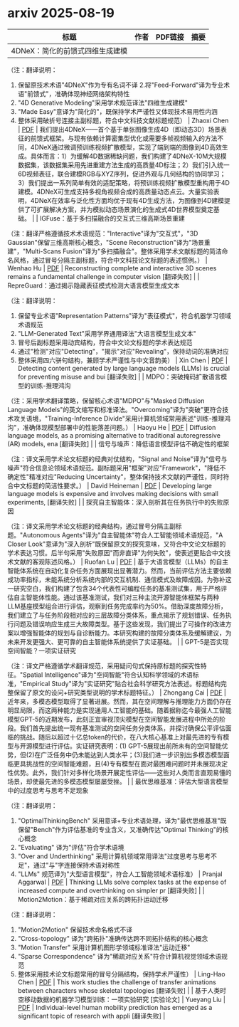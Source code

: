 # arxiv 2025-08-19

| 标题 | 作者 | PDF链接 |  摘要 |
|------|------|--------|------|
| 4DNeX：简化的前馈式四维生成建模

（注：翻译说明：
1. 保留原技术术语"4DNeX"作为专有名词不译
2.将"Feed-Forward"译为专业术语"前馈式"，准确体现神经网络架构特性
3. "4D Generative Modeling"采用学术规范译法"四维生成建模"
4. "Made Easy"意译为"简化的"，既保持学术严谨性又体现技术易用性内涵
5. 整体采用破折号连接主副标题，符合中文科技文献标题规范） | Zhaoxi Chen | [PDF](http://arxiv.org/pdf/2508.13154v1) | 我们提出4DNeX——首个基于单张图像生成4D（即动态3D）场景表征的前馈式框架。与现有依赖计算密集型优化或需要多帧视频输入的方法不同，4DNeX通过微调预训练视频扩散模型，实现了端到端的图像到4D高效生成。具体而言：1）为缓解4D数据稀缺问题，我们构建了4DNeX-10M大规模数据集，该数据集采用先进重建方法生成的高质量4D标注；2）我们引入统一6D视频表征，联合建模RGB与XYZ序列，促进外观与几何结构的协同学习；3）我们提出一系列简单有效的适配策略，将预训练视频扩散模型重构用于4D建模。4DNeX可生成支持多视角视频合成的高质量动态点云。大量实验表明，4DNeX在效率与泛化性方面均优于现有4D生成方法，为图像到4D建模提供了可扩展解决方案，并为模拟动态场景演化的生成式4D世界模型奠定基础。 |
| IGFuse：基于多扫描融合的交互式三维高斯场景重建

（注：翻译严格遵循技术术语规范："Interactive"译为"交互式"，"3D Gaussian"保留三维高斯核心概念，"Scene Reconstruction"译为"场景重建"，"Multi-Scans Fusion"译为"多扫描融合"。整体采用学术文献标题的简洁命名风格，通过冒号分隔主副标题，符合中文科技论文标题的表述惯例。） | Wenhao Hu | [PDF](http://arxiv.org/pdf/2508.13153v1) | Reconstructing complete and interactive 3D scenes remains a fundamental
challenge in computer vision [翻译失败] |
| RepreGuard：通过揭示隐藏表征模式检测大语言模型生成文本

（注：翻译说明：
1. 保留专业术语"Representation Patterns"译为"表征模式"，符合机器学习领域术语规范
2. "LLM-Generated Text"采用学界通用译法"大语言模型生成文本"
3. 冒号后副标题采用动宾结构，符合中文论文标题的学术表达规范
4. 通过"检测"对应"Detecting"，"揭示"对应"Revealing"，保持动词的准确对应
5. 整体采用四六骈句结构，兼顾学术严谨性与中文音韵美） | Xin Chen | [PDF](http://arxiv.org/pdf/2508.13152v1) | Detecting content generated by large language models (LLMs) is crucial for
preventing misuse and bui [翻译失败] |
| MDPO：突破掩码扩散语言模型的训练-推理鸿沟

（注：采用学术翻译策略，保留核心术语"MDPO"与"Masked Diffusion Language Models"的英文缩写和标准译法。"Overcoming"译为"突破"更符合技术攻关语境，"Training-Inference Divide"采用计算机领域常用表述"训练-推理鸿沟"，准确体现模型部署中的性能落差问题。） | Haoyu He | [PDF](http://arxiv.org/pdf/2508.13148v1) | Diffusion language models, as a promising alternative to traditional
autoregressive (AR) models, ena [翻译失败] |
| 信号与噪声：降低语言模型评估不确定性的框架

（注：译文采用学术论文标题的经典对仗结构，"Signal and Noise"译为"信号与噪声"符合信息论领域术语规范。副标题采用"框架"对应"Framework"，"降低不确定性"精准对应"Reducing Uncertainty"，整体保持技术文献的严谨性，同时符合中文标题的简洁性要求。） | David Heineman | [PDF](http://arxiv.org/pdf/2508.13144v1) | Developing large language models is expensive and involves making decisions
with small experiments,  [翻译失败] |
| 探究自主智能体：深入剖析其在任务执行中的失败原因

（注：译文采用学术论文标题的经典结构，通过冒号分隔主副标题。"Autonomous Agents"译为"自主智能体"符合人工智能领域术语规范，"A Closer Look"意译为"深入剖析"既保留原文的探究意味，又符合中文论文标题的学术表达习惯。后半句采用"失败原因"而非直译"为何失败"，使表述更贴合中文技术文献的客观陈述风格。） | Ruofan Lu | [PDF](http://arxiv.org/pdf/2508.13143v1) | 基于大语言模型（LLMs）的自主智能体系统在自动化复杂任务方面展现出显著潜力。然而，当前评估方法主要依赖成功率指标，未能系统分析系统内部的交互机制、通信模式及故障成因。为弥补这一研究空白，我们构建了包含34个代表性可编程任务的基准测试集，用于严格评估自主智能体性能。通过该基准测试，我们对三种主流开源智能体框架与两种LLM基座模型组合进行评估，观察到任务完成率约为50%。借助深度故障分析，我们建立了与任务阶段相对应的三层故障分类体系，重点揭示了规划错误、任务执行问题及错误响应生成三大故障类型。基于这些发现，我们提出了可操作的改进方案以增强智能体的规划与自诊断能力。本研究构建的故障分类体系及缓解建议，为未来开发更强大、更可靠的自主智能体系统提供了实证基础。 |
| GPT-5是否实现空间智能？一项实证研究

（注：译文严格遵循学术翻译规范，采用疑问句式保持原标题的探究性特征。"Spatial Intelligence"译为"空间智能"符合认知科学领域的术语标准，"Empirical Study"译为"实证研究"贴合社会科学研究方法表述。标题结构完整保留了原文的设问+研究类型说明的学术标题特征。） | Zhongang Cai | [PDF](http://arxiv.org/pdf/2508.13142v1) | 近年来，多模态模型取得了显著进展。然而，其在空间理解与推理能力方面仍存在明显局限，而这两种能力是实现通用人工智能的基础。随着据称迄今最强人工智能模型GPT-5的近期发布，此刻正宜审视顶尖模型在空间智能发展进程中所处的阶段。我们首先提出统一现有基准测试的空间任务分类体系，并探讨确保公平评估面临的挑战。随后以超过十亿总token的代价，在八大核心基准上对最先进的专有模型与开源模型进行评估。实证研究表明：(1) GPT-5展现出前所未有的空间智能优势，但(2)在广泛任务中仍未能达到人类水平；(3)我们进一步识别出多模态模型面临更具挑战性的空间智能难题，且(4)专有模型在面对最困难问题时并未展现决定性优势。此外，我们针对多样化场景开展定性评估——这些对人类而言直观易懂的场景，却使最先进的多模态模型屡屡受挫。 |
| 最优思维基准：评估大型语言模型中的过度思考与思考不足现象

（注：翻译说明：
1. "OptimalThinkingBench" 采用意译+专业术语处理，译为"最优思维基准"既保留"Bench"作为评估基准的专业含义，又准确传达"Optimal Thinking"的核心概念
2. "Evaluating" 译为"评估"符合学术语境
3. "Over and Underthinking" 采用计算机领域常用译法"过度思考与思考不足"，通过"与"字连接保持术语对称性
4. "LLMs" 规范译为"大型语言模型"，符合人工智能领域术语标准） | Pranjal Aggarwal | [PDF](http://arxiv.org/pdf/2508.13141v1) | Thinking LLMs solve complex tasks at the expense of increased compute and
overthinking on simpler pr [翻译失败] |
| Motion2Motion：基于稀疏对应关系的跨拓扑运动迁移

（注：翻译说明：
1. "Motion2Motion" 保留技术命名格式不译
2. "Cross-topology" 译为"跨拓扑"准确传达跨不同拓扑结构的核心概念
3. "Motion Transfer" 采用计算机图形学领域标准译法"运动迁移"
4. "Sparse Correspondence" 译为"稀疏对应关系"符合计算机视觉领域术语规范
5. 整体采用技术论文标题常用的冒号分隔结构，保持学术严谨性） | Ling-Hao Chen | [PDF](http://arxiv.org/pdf/2508.13139v1) | This work studies the challenge of transfer animations between characters
whose skeletal topologies  [翻译失败] |
| 基于人类时空移动数据的机器学习模型训练：一项实验研究 [实验论文] | Yueyang Liu | [PDF](http://arxiv.org/pdf/2508.13135v1) | Individual-level human mobility prediction has emerged as a significant topic
of research with appli [翻译失败] |
